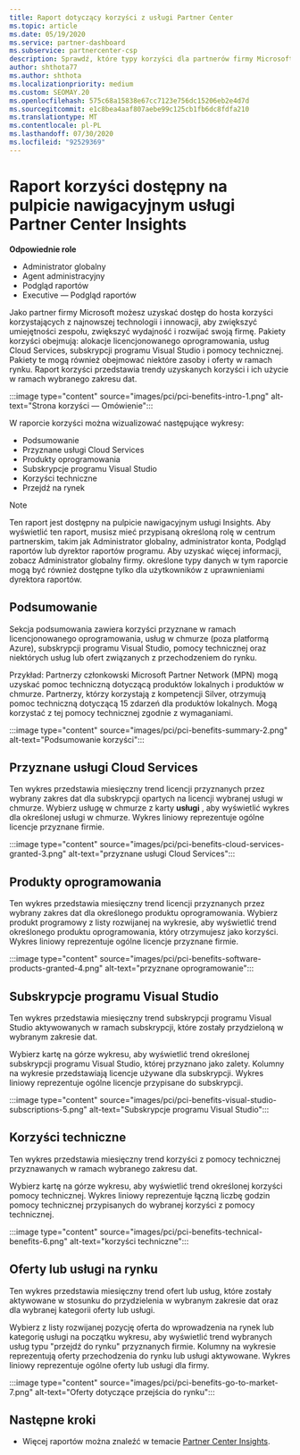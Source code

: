 ```yaml
---
title: Raport dotyczący korzyści z usługi Partner Center
ms.topic: article
ms.date: 05/19/2020
ms.service: partner-dashboard
ms.subservice: partnercenter-csp
description: Sprawdź, które typy korzyści dla partnerów firmy Microsoft zostały przyznane, aby pomóc w rozwoju Twojej firmy, zwiększyć wydajność i zwiększyć umiejętności zespołu.
author: shthota77
ms.author: shthota
ms.localizationpriority: medium
ms.custom: SEOMAY.20
ms.openlocfilehash: 575c68a15838e67cc7123e756dc15206eb2e4d7d
ms.sourcegitcommit: e1c8bea4aaf807aebe99c125cb1fb6dc8fdfa210
ms.translationtype: MT
ms.contentlocale: pl-PL
ms.lasthandoff: 07/30/2020
ms.locfileid: "92529369"
---
```

# <a name="benefits-report-available-from-the-partner-center-insights-dashboard"></a>Raport korzyści dostępny na pulpicie nawigacyjnym usługi Partner Center Insights

**Odpowiednie role**

- Administrator globalny
- Agent administracyjny
- Podgląd raportów
- Executive — Podgląd raportów

Jako partner firmy Microsoft możesz uzyskać dostęp do hosta korzyści korzystających z najnowszej technologii i innowacji, aby zwiększyć umiejętności zespołu, zwiększyć wydajność i rozwijać swoją firmę. Pakiety korzyści obejmują: alokacje licencjonowanego oprogramowania, usług Cloud Services, subskrypcji programu Visual Studio i pomocy technicznej. Pakiety te mogą również obejmować niektóre zasoby i oferty w ramach rynku. Raport korzyści przedstawia trendy uzyskanych korzyści i ich użycie w ramach wybranego zakresu dat.

:::image type="content" source="images/pci/pci-benefits-intro-1.png" alt-text="Strona korzyści — Omówienie":::

W raporcie korzyści można wizualizować następujące wykresy:

- Podsumowanie
- Przyznane usługi Cloud Services
- Produkty oprogramowania
- Subskrypcje programu Visual Studio
- Korzyści techniczne
- Przejdź na rynek

 > [!NOTE]
 > Ten raport jest dostępny na pulpicie nawigacyjnym usługi Insights. Aby wyświetlić ten raport, musisz mieć przypisaną określoną rolę w centrum partnerskim, takim jak Administrator globalny, administrator konta, Podgląd raportów lub dyrektor raportów programu. Aby uzyskać więcej informacji, zobacz Administrator globalny firmy. określone typy danych w tym raporcie mogą być również dostępne tylko dla użytkowników z uprawnieniami dyrektora raportów.

## <a name="summary"></a>Podsumowanie

Sekcja podsumowania zawiera korzyści przyznane w ramach licencjonowanego oprogramowania, usług w chmurze (poza platformą Azure), subskrypcji programu Visual Studio, pomocy technicznej oraz niektórych usług lub ofert związanych z przechodzeniem do rynku.

Przykład: Partnerzy członkowski Microsoft Partner Network (MPN) mogą uzyskać pomoc techniczną dotyczącą produktów lokalnych i produktów w chmurze. Partnerzy, którzy korzystają z kompetencji Silver, otrzymują pomoc techniczną dotyczącą 15 zdarzeń dla produktów lokalnych. Mogą korzystać z tej pomocy technicznej zgodnie z wymaganiami. 

:::image type="content" source="images/pci/pci-benefits-summary-2.png" alt-text="Podsumowanie korzyści":::

## <a name="cloud-services-granted"></a>Przyznane usługi Cloud Services

Ten wykres przedstawia miesięczny trend licencji przyznanych przez wybrany zakres dat dla subskrypcji opartych na licencji wybranej usługi w chmurze.
Wybierz usługę w chmurze z karty **usługi** , aby wyświetlić wykres dla określonej usługi w chmurze. Wykres liniowy reprezentuje ogólne licencje przyznane firmie.

:::image type="content" source="images/pci/pci-benefits-cloud-services-granted-3.png" alt-text="przyznane usługi Cloud Services":::

## <a name="software-products"></a>Produkty oprogramowania

Ten wykres przedstawia miesięczny trend licencji przyznanych przez wybrany zakres dat dla określonego produktu oprogramowania. Wybierz produkt programowy z listy rozwijanej na wykresie, aby wyświetlić trend określonego produktu oprogramowania, który otrzymujesz jako korzyści. Wykres liniowy reprezentuje ogólne licencje przyznane firmie.

:::image type="content" source="images/pci/pci-benefits-software-products-granted-4.png" alt-text="przyznane oprogramowanie":::

## <a name="visual-studio-subscriptions"></a>Subskrypcje programu Visual Studio

Ten wykres przedstawia miesięczny trend subskrypcji programu Visual Studio aktywowanych w ramach subskrypcji, które zostały przydzieloną w wybranym zakresie dat.

Wybierz kartę na górze wykresu, aby wyświetlić trend określonej subskrypcji programu Visual Studio, której przyznano jako zalety. Kolumny na wykresie przedstawiają licencje używane dla subskrypcji. Wykres liniowy reprezentuje ogólne licencje przypisane do subskrypcji.

:::image type="content" source="images/pci/pci-benefits-visual-studio-subscriptions-5.png" alt-text="Subskrypcje programu Visual Studio":::

## <a name="technical-benefits"></a>Korzyści techniczne

Ten wykres przedstawia miesięczny trend korzyści z pomocy technicznej przyznawanych w ramach wybranego zakresu dat.

Wybierz kartę na górze wykresu, aby wyświetlić trend określonej korzyści pomocy technicznej. Wykres liniowy reprezentuje łączną liczbę godzin pomocy technicznej przypisanych do wybranej korzyści z pomocy technicznej.

:::image type="content" source="images/pci/pci-benefits-technical-benefits-6.png" alt-text="korzyści techniczne":::

## <a name="go-to-market-offers-or-services"></a>Oferty lub usługi na rynku

Ten wykres przedstawia miesięczny trend ofert lub usług, które zostały aktywowane w stosunku do przydzielenia w wybranym zakresie dat oraz dla wybranej kategorii oferty lub usługi.

Wybierz z listy rozwijanej pozycję oferta do wprowadzenia na rynek lub kategorię usługi na początku wykresu, aby wyświetlić trend wybranych usług typu "przejdź do rynku" przyznanych firmie. Kolumny na wykresie reprezentują oferty przechodzenia do rynku lub usługi aktywowane. Wykres liniowy reprezentuje ogólne oferty lub usługi dla firmy.

:::image type="content" source="images/pci/pci-benefits-go-to-market-7.png" alt-text="Oferty dotyczące przejścia do rynku":::

## <a name="next-steps"></a>Następne kroki

- Więcej raportów można znaleźć w temacie [Partner Center Insights](partner-center-insights.md).
